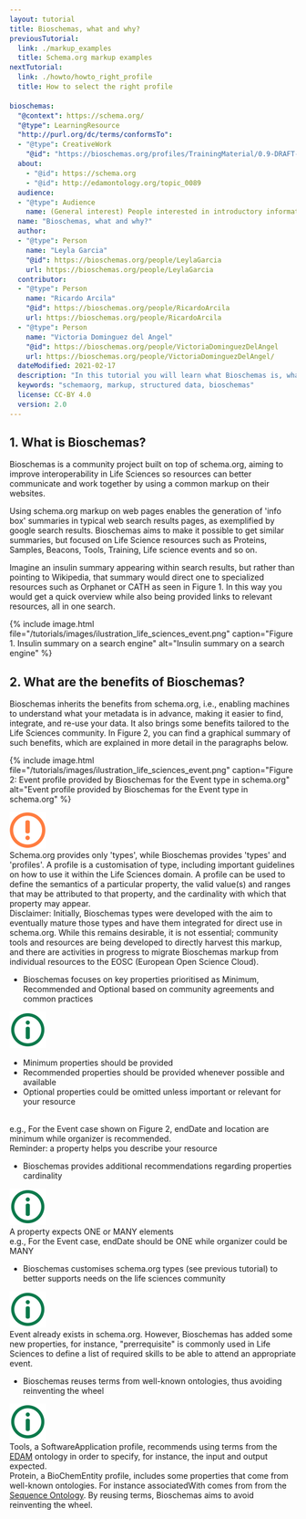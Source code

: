 ```yaml
---
layout: tutorial
title: Bioschemas, what and why?
previousTutorial:
  link: ./markup_examples
  title: Schema.org markup examples
nextTutorial:
  link: ./howto/howto_right_profile
  title: How to select the right profile

bioschemas:
  "@context": https://schema.org/
  "@type": LearningResource
  "http://purl.org/dc/terms/conformsTo":
  - "@type": CreativeWork
    "@id": "https://bioschemas.org/profiles/TrainingMaterial/0.9-DRAFT-2020_12_08/"
  about:
    - "@id": https://schema.org
    - "@id": http://edamontology.org/topic_0089
  audience:
  - "@type": Audience
    name: (General interest) People interested in introductory information to Bioschemas
  name: "Bioschemas, what and why?"
  author:
  - "@type": Person
    name: "Leyla Garcia"
    "@id": https://bioschemas.org/people/LeylaGarcia
    url: https://bioschemas.org/people/LeylaGarcia
  contributor:
  - "@type": Person
    name: "Ricardo Arcila"
    "@id": https://bioschemas.org/people/RicardoArcila
    url: https://bioschemas.org/people/RicardoArcila
  - "@type": Person
    name: "Victoria Dominguez del Angel"
    "@id": https://bioschemas.org/people/VictoriaDominguezDelAngel
    url: https://bioschemas.org/people/VictoriaDominguezDelAngel/
  dateModified: 2021-02-17
  description: "In this tutorial you will learn what Bioschemas is, what the added value to schema.org.is and what the main elements in Bioschemas are"
  keywords: "schemaorg, markup, structured data, bioschemas"
  license: CC-BY 4.0
  version: 2.0
---
```


## 1. What is Bioschemas?

Bioschemas is a community project built on top of schema.org, aiming to improve interoperability in Life Sciences so resources can better communicate and work together by using a common markup on their websites.

Using schema.org markup on web pages enables the generation of 'info box' summaries in typical web search results pages, as exemplified by google search results. Bioschemas aims to make it possible to get similar summaries, but focused on Life Science resources such as Proteins, Samples, Beacons, Tools, Training, Life science events and so on.

Imagine an insulin summary appearing within search results, but rather than pointing to Wikipedia, that summary would direct one to specialized resources such as Orphanet or CATH as seen in Figure 1. In this way you would get a quick overview while also being provided links to relevant resources, all in one search.

{% include image.html file="/tutorials/images/ilustration_life_sciences_event.png" caption="Figure 1. Insulin summary on a search engine" alt="Insulin summary on a search engine" %}


## 2. What are the benefits of Bioschemas?

Bioschemas inherits the benefits from schema.org, i.e., enabling machines to understand what your metadata is in advance, making it easier to find, integrate, and re-use your data. It also brings some benefits tailored to the Life Sciences community. In Figure 2, you can find a graphical summary of such benefits, which are explained in more detail in the paragraphs below.

{% include image.html file="/tutorials/images/ilustration_life_sciences_event.png" caption="Figure 2: Event profile provided by Bioschemas for the Event type in schema.org" alt="Event profile provided by Bioschemas for the Event type in schema.org" %}

<div class="col d-flex align-items-start rounded p-4 mb-4 mt-3 shadow">
  <img class="align-self-center me-3" src="/tutorials/images/exclamation_mark.png" alt="warning">
  <div>
    Schema.org provides only 'types', while Bioschemas provides 'types' and 'profiles'. A profile is a customisation of type, including important guidelines on how to use it within the Life Sciences domain. A profile can be used to define the semantics of a particular property, the valid value(s) and ranges that may be attributed to that property, and the cardinality with which that property may appear. <br/>Disclaimer: Initially, Bioschemas types were developed with the aim to eventually mature those types and have them integrated for direct use in schema.org. While this remains desirable, it is not essential; community tools and resources are being developed to directly harvest this markup, and there are activities in progress to migrate Bioschemas markup from individual resources to the EOSC (European Open Science Cloud).
  </div>
</div>


* Bioschemas focuses on key properties prioritised as Minimum, Recommended and Optional  based on community agreements and common practices


<div class="col d-flex align-items-start rounded p-4 mb-4 mt-3 shadow">
<img class="align-self-center me-3" src="/tutorials/images/information_mark.png" alt="information">
<div>
    <ul><li>Minimum properties should be provided</li><li>Recommended properties should be provided whenever possible and available</li><li>Optional properties could be omitted unless important or relevant for your resource</li></ul>
    <br/>
    e.g., For the Event case shown on Figure 2, endDate and location are minimum while organizer is recommended.
    <br/>
    Reminder: a property helps you describe your resource
  </div>
</div>

* Bioschemas provides additional recommendations regarding properties cardinality


<div class="col d-flex align-items-start rounded p-4 mb-4 mt-3 shadow">
  <img class="align-self-center me-3" src="/tutorials/images/information_mark.png" alt="information">
  <div>
      A property expects ONE or MANY elements
      <br/>
      e.g., For the Event case, endDate should be ONE while organizer could be MANY
  </div>
</div>

* Bioschemas customises schema.org types (see previous tutorial) to better supports needs on the life sciences community



<div class="col d-flex align-items-start rounded p-4 mb-4 mt-3 shadow">
  <img class="align-self-center me-3" src="/tutorials/images/information_mark.png" alt="information">
  <div>
    Event already exists in schema.org. However, Bioschemas has added some new properties, for instance, "prerrequisite" is commonly used in Life Sciences to define a list of required skills to be able to attend an appropriate event.
  </div>
</div>

* Bioschemas reuses terms from well-known ontologies, thus avoiding reinventing the wheel


<div class="col d-flex align-items-start rounded p-4 mb-4 mt-3 shadow">
  <img class="align-self-center me-3" src="/tutorials/images/information_mark.png" alt="information">
  <div>
    Tools, a SoftwareApplication profile, recommends using terms from the <a href="http://bioportal.bioontology.org/ontologies/EDAM">EDAM</a> ontology in order to specify, for instance, the input and output expected.
    <br/>
    Protein, a BioChemEntity profile, includes some properties that come from well-known ontologies. For instance associatedWith comes from from the <a href="https://www.ebi.ac.uk/ols/ontologies/so">Sequence Ontology</a>. By reusing terms, Bioschemas aims to avoid reinventing the wheel.
  </div>
</div>
